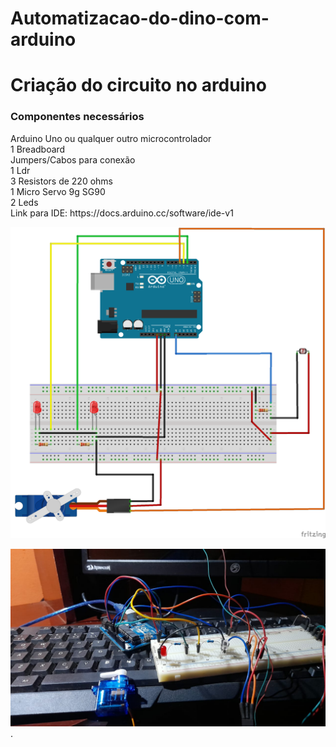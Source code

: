 # Automatizacao-do-dino-com-arduino

# Criação do circuito no arduino
<h3>Componentes necessários</h3>
Arduino Uno ou qualquer outro microcontrolador<br>1 Breadboard<br>Jumpers/Cabos para conexão<br>1 Ldr<br>3 Resistors de 220 ohms<br>1 Micro Servo 9g SG90<br>2 Leds
<br>Link para IDE: https://docs.arduino.cc/software/ide-v1


![Meu Projeto](circuito_arduino.png)

![Meu Projeto](Imagem_demonstrativa.jpg).

